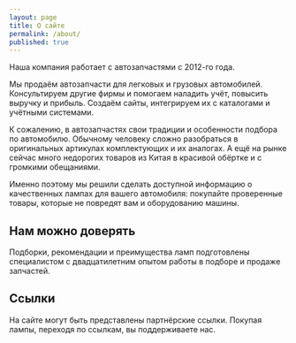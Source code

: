 ```yaml
---
layout: page
title: О сайте
permalink: /about/
published: true
---
```


Наша компания работает с автозапчастями с 2012-го года.

Мы продаём автозапчасти для легковых и грузовых автомобилей. 
Консультируем другие фирмы и помогаем наладить учёт, повысить выручку и прибыль. 
Создаём сайты, интегрируем их с каталогами и учётными системами.
 
К сожалению, в автозапчастях свои традиции и особенности подбора по автомобилю. 
Обычному человеку сложно разобраться в оригинальных артикулах комплектующих и их аналогах.
А ещё на рынке сейчас много недорогих товаров из Китая в красивой обёртке и с громкими обещаниями.

Именно поэтому мы решили сделать доступной информацию о качественных лампах для вашего автомобиля: 
покупайте проверенные товары, которые не повредят вам и оборудованию машины.

## Нам можно доверять

Подборки, рекомендации и преимущества ламп подготовлены специалистом с двадцатилетним опытом работы в подборе и продаже запчастей.

## Ссылки

На сайте могут быть представлены партнёрские ссылки. Покупая лампы, переходя по ссылкам, вы поддерживаете нас.